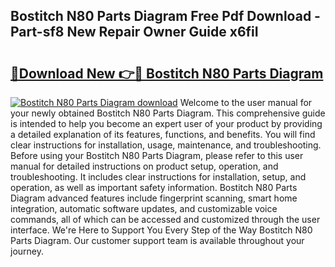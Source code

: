 ## Bostitch N80 Parts Diagram Free Pdf Download - Part-sf8 New Repair Owner Guide x6fiI

# <h2><a href="http://dfntmu.blite.top/?on=Bostitch+N80+Parts+Diagram">🔗Download New 👉🔴 Bostitch N80 Parts Diagram</a></h2>

[![Bostitch N80 Parts Diagram download](https://i.imgur.com/lujVjoI.png)](http://dfntmu.blite.top/?on=Bostitch+N80+Parts+Diagram)
Welcome to the user manual for your newly obtained Bostitch N80 Parts Diagram. This comprehensive guide is intended to help you become an expert user of your product by providing a detailed explanation of its features, functions, and benefits. You will find clear instructions for installation, usage, maintenance, and troubleshooting. Before using your Bostitch N80 Parts Diagram, please refer to this user manual for detailed instructions on product setup, operation, and troubleshooting. It includes clear instructions for installation, setup, and operation, as well as important safety information. Bostitch N80 Parts Diagram advanced features include fingerprint scanning, smart home integration, automatic software updates, and customizable voice commands, all of which can be accessed and customized through the user interface. We're Here to Support You Every Step of the Way Bostitch N80 Parts Diagram. Our customer support team is available throughout your journey.
